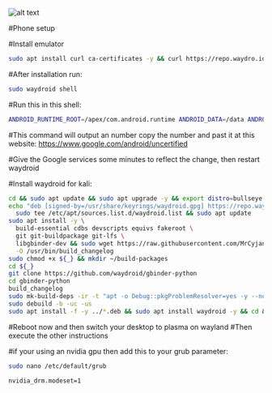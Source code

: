 ![alt text](https://yt3.googleusercontent.com/9044izhFlUNENR6-RFZ3UpNRw4G20t9ctP-CwMeTYK4frYwjjU6XdNlZFVHoxmIsYu3G0O_Qvqg=s900-c-k-c0x00ffffff-no-rj)


#Phone setup

#Install emulator
```bash
sudo apt install curl ca-certificates -y && curl https://repo.waydro.id | sudo bash && sudo apt install waydroid -y && sudo waydroid init -s GAPPS -f
```
#After installation run:
```bash
sudo waydroid shell
```
#Run this in this shell:
```bash
ANDROID_RUNTIME_ROOT=/apex/com.android.runtime ANDROID_DATA=/data ANDROID_TZDATA_ROOT=/apex/com.android.tzdata ANDROID_I18N_ROOT=/apex/com.android.i18n sqlite3 /data/data/com.google.android.gsf/databases/gservices.db "select * from main where name = \"android_id\";"
```
#This command will output an number copy the number and past it at this website: https://www.google.com/android/uncertified

#Give the Google services some minutes to reflect the change, then restart waydroid



#Install waydroid for kali:
```bash
cd && sudo apt update && sudo apt upgrade -y && export distro=bullseye && sudo curl https://repo.waydro.id/waydroid.gpg --output /usr/share/keyrings/waydroid.gpg
echo "deb [signed-by=/usr/share/keyrings/waydroid.gpg] https://repo.waydro.id/ ${distro} main" | \
  sudo tee /etc/apt/sources.list.d/waydroid.list && sudo apt update
sudo apt install -y \
  build-essential cdbs devscripts equivs fakeroot \
  git git-buildpackage git-lfs \
  libgbinder-dev && sudo wget https://raw.githubusercontent.com/MrCyjaneK/waydroid-build/main/build_changelog \
  -O /usr/bin/build_changelog
sudo chmod +x ${_} && mkdir ~/build-packages
cd ${_}
git clone https://github.com/waydroid/gbinder-python
cd gbinder-python
build_changelog
sudo mk-build-deps -ir -t "apt -o Debug::pkgProblemResolver=yes -y --no-install-recommends"
sudo debuild -b -uc -us
sudo apt install -f -y ../*.deb && sudo apt install waydroid -y && cd && sudo rm -rf build-packages
```
#Reboot now and then switch your desktop to plasma on wayland
#Then execute the other instructions 


#if your using an nvidia gpu then add this to your grub parameter:
```bash
sudo nano /etc/default/grub
```
```bash
nvidia_drm.modeset=1
```

